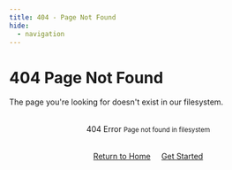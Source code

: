 ```yaml
---
title: 404 - Page Not Found
hide:
  - navigation
---
```


<div class="hero error">
  <h1>404 Page Not Found</h1>
  <p>The page you're looking for doesn't exist in our filesystem.</p>
</div>

<div class="error-container">
  <div class="placeholder-image purple">
    <span>404 Error</span>
    <small>Page not found in filesystem</small>
  </div>

  <div class="error-actions">
    <a href="index.html" class="md-button md-button--primary">Return to Home</a>
    <a href="documentation/getting-started.html" class="md-button">Get Started</a>
  </div>
</div>

<style>
.error-container {
  text-align: center;
  margin: 2rem 0;
}

.error-actions {
  margin-top: 2rem;
}

.error-actions .md-button {
  margin: 0 0.5rem;
}
</style> 